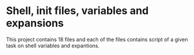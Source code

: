 # Shell, init files, variables and expansions

This project contains 18 files and each of the files contains script of a given task on shell variables and expantions.

